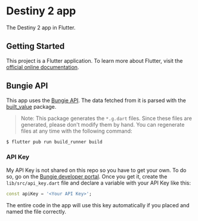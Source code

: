 # Destiny 2 app

The Destiny 2 app in Flutter.

## Getting Started

This project is a Flutter application. To learn more about Flutter, visit the [official online documentation](https://docs.flutter.dev).

## Bungie API

This app uses the [Bungie API](https://github.com/Bungie-net/api). The data fetched from it is parsed with the [built_value](https://github.com/google/built_value.dart) package.

> Note: This package generates the `*.g.dart` files. Since these files are generated, please don't modify them by hand. You can regenerate files at any time with the following command:

```bash
$ flutter pub run build_runner build
```

### API Key

My API Key is not shared on this repo so you have to get your own. To do so, go on the [Bungie developer portal](https://www.bungie.net/en/Application). Once you get it, create the `lib/src/api_key.dart` file and declare a variable with your API Key like this:

```dart
const apiKey = '<Your API Key>';
```

The entire code in the app will use this key automatically if you placed and named the file correctly.